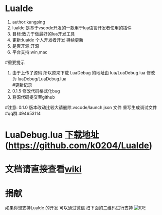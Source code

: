 
# LuaIde 
1. author:kangping  
1. luaIde 是基于vscode开发的一款用于lua语言开发者使用的插件  
1. 目标:致力于做最好的lua开发工具  
1. 更新:luaide 个人开发者开发 持续更新  
1. 是否开源:开源
1. 平台支持:win,mac  

#重要提示
1. 由于上传了源码 所以原来下载 LuaDebug 的地址由 lua/LuaDebug.lua 修改为 luaDebug/LuaDebug.lua  
#更新记录
1. 0.1.5 修改代码格式化bug   
1. 将源代码提交至github 


#注意: 0.1.0 版本改动比较大请删除.vscode/launch.json 文件 重写生成调试文件  
#qq群 494653114
# LuaDebug.lua [下载地址](https://github.com/k0204/LuaIde) (https://github.com/k0204/LuaIde)
# 文档请直接查看[wiki](https://github.com/k0204/LuaIde/wiki) 

# 捐献      
如果你想支持LuaIde 的开发 可以通过微信 扫下面的二维码进行支持
![IDE](https://coding.net/u/k0204/p/imgres/git/raw/master/money.png)
